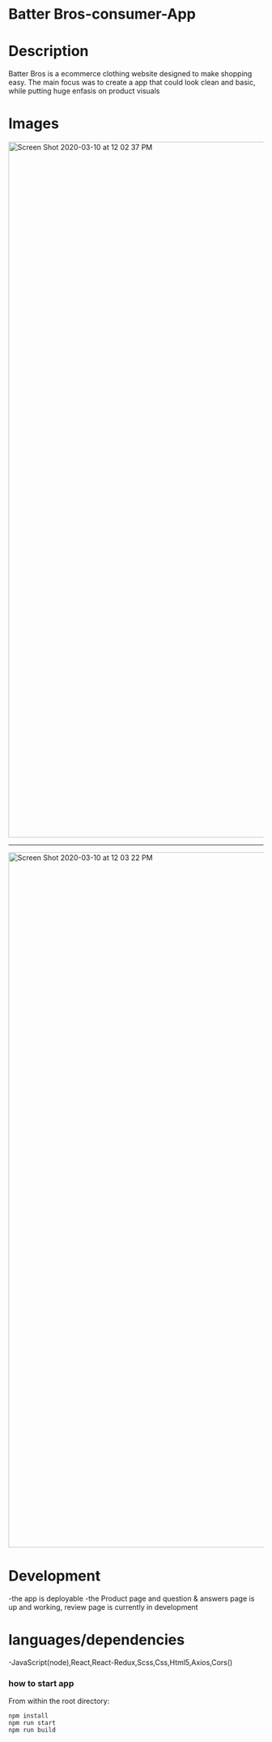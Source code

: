 # Batter Bros-consumer-App

# Description
Batter Bros is a ecommerce clothing website designed to make shopping easy. The main focus was to create a app that could look clean and basic, while putting huge enfasis on product visuals

# Images
<img width="1372" alt="Screen Shot 2020-03-10 at 12 02 37 PM" src="https://user-images.githubusercontent.com/46853230/76344486-4abaee00-62c7-11ea-9d22-e64b067dae12.png">
<hr>
<img width="1371" alt="Screen Shot 2020-03-10 at 12 03 22 PM" src="https://user-images.githubusercontent.com/46853230/76344500-4f7fa200-62c7-11ea-95cf-1621bde6abe1.png">

# Development
-the app is deployable 
-the Product page and question & answers page is up and working, review page is currently in development 

# languages/dependencies
-JavaScript(node),React,React-Redux,Scss,Css,Html5,Axios,Cors()

### how to start app

From within the root directory:
```
npm install
npm run start
npm run build

```

